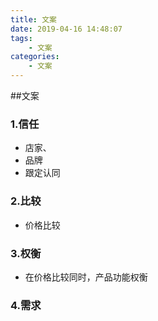 ```yaml
---
title: 文案
date: 2019-04-16 14:48:07
tags:
    - 文案
categories:
    - 文案
---
```

##文案
### 1.信任
- 店家、
- 品牌
- 跟定认同
### 2.比较
- 价格比较
### 3.权衡
- 在价格比较同时，产品功能权衡
### 4.需求
